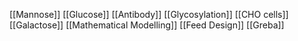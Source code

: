[[Mannose]]
[[Glucose]]
[[Antibody]]
[[Glycosylation]]
[[CHO cells]]
[[Galactose]]
[[Mathematical Modelling]]
[[Feed Design]]
[[Greba]]
